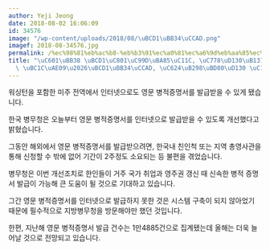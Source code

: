 ```yaml
---
author: Yeji Jeong
date: 2018-08-02 16:06:09
id: 34576
image: "/wp-content/uploads/2018/08/\uBCD1\uBB34\uCCAD.png"
imagef: 2018-08-34576.jpg
permalink: /%ec%98%81%eb%ac%b8-%eb%b3%91%ec%a0%81%ec%a6%9d%eb%aa%85%ec%84%9c-%ec%9d%b8%ed%84%b0%eb%84%b7%ec%9c%bc%eb%a1%9c-%eb%b0%9c%ea%b8%89%eb%b3%91%eb%ac%b4%ec%b2%ad-%ec%98%a4%eb%8a%98%eb%b6%80/
title: "\uC601\uBB38 \uBCD1\uC801\uC99D\uBA85\uC11C, \uC778\uD130\uB137\uC73C\uB85C\
  \ \uBC1C\uAE09\u2026\uBCD1\uBB34\uCCAD, \uC624\uB298\uBD80\uD130 \uC11C\uBE44\uC2A4"
---
```


워싱턴을 포함한 미주 전역에서 인터넷으로도 영문 병적증명서를 발급받을 수 있게 됐습니다.

한국 병무청은 오늘부터 영문 병적증명서를 인터넷으로 발급받을 수 있도록 개선했다고 밝혔습니다.

그동안 해외에서 영문 병적증명서를 발급받으려면, 한국내 친인척 또는 지역 총영사관을 통해 신청할 수 밖에 없어 기간이 2주정도 소요되는 등 불편을 겪었습니다.

병무청은 이번 개선조치로 한인들이 거주 국가 취업과 영주권 갱신 때 신속한 병적 증명서 발급이 가능해 큰 도움이 될 것으로 기대하고 있습니다.

그간 영문 병적증명서를 인터넷으로 발급하지 못한 것은 시스템 구축이 되지 않아었기 때문에 필수적으로 지방병무청을 방문해야만 했던 것입니다.

한편, 지난해 영문 병적증명서 발급 건수는 1만4885건으로 집계됐는데 올해는 더욱 늘어날 것으로 전망되고 있습니다.